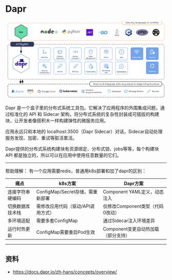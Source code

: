 # Dapr

![2025-06-19-00-21-08.png](./images/2025-06-19-00-21-08.png)

Dapr 是一个盒子里的分布式系统工具包。它解决了应用程序的外围集成问题，通过标准化的 API 和 Sidecar 架构，将分布式系统的复杂性封装成可插拔的构建块，让开发者像搭积木一样构建弹性的微服务应用。

应用永远只和本地的 localhost:3500（Dapr Sidecar）对话，Sidecar自动处理服务发现、加密、重试等脏活累活。

Dapr提供的分布式系统构建块有资源绑定、分布式锁、jobs等等，每个构建块 API 都是独立的，所以可以在应用中使用任意数量的它们。

<hr>
帮助理解：
有一个应用需要redis，普通用k8s部署和加了dapr的区别：

|痛点|k8s方案|Dapr方案|
|--|--|--|
|连接字符串硬编码|ConfigMap/Secret存储，需重新部署|Component YAML定义，动态注入|
|切换数据库技术栈|需修改应用代码（驱动/API调用方式）|仅修改Component类型（代码0改动）|
|多环境适配|需要多套ConfigMap|通过Sidecar注入环境差异|
|运行时热更新|ConfigMap需要重启Pod生效|Component变更自动热加载（部分支持）|

<hr>




## 资料
- https://docs.dapr.io/zh-hans/concepts/overview/